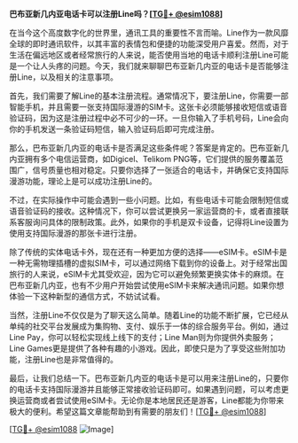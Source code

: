 **巴布亚新几内亚电话卡可以注册Line吗？[[TG💪+ @esim1088](https://t.me/s/esim1088)]**

在当今这个高度数字化的世界里，通讯工具的重要性不言而喻。Line作为一款风靡全球的即时通讯软件，以其丰富的表情包和便捷的功能深受用户喜爱。然而，对于生活在偏远地区或者经常旅行的人来说，能否使用当地的电话卡顺利注册Line可能是一个让人头疼的问题。今天，我们就来聊聊巴布亚新几内亚的电话卡是否能够注册Line，以及相关的注意事项。

首先，我们需要了解Line的基本注册流程。通常情况下，要注册Line，你需要一部智能手机，并且需要一张支持国际漫游的SIM卡。这张卡必须能够接收短信或语音验证码，因为这是注册过程中必不可少的一环。一旦你输入了手机号码，Line会向你的手机发送一条验证码短信，输入验证码后即可完成注册。

那么，巴布亚新几内亚的电话卡是否满足这些条件呢？答案是肯定的。巴布亚新几内亚拥有多个电信运营商，如Digicel、Telikom PNG等，它们提供的服务覆盖范围广，信号质量也相对稳定。只要你选择了一张适合的电话卡，并确保它支持国际漫游功能，理论上是可以成功注册Line的。

不过，在实际操作中可能会遇到一些小问题。比如，有些电话卡可能会限制短信或语音验证码的接收。这种情况下，你可以尝试更换另一家运营商的卡，或者直接联系客服询问具体的限制政策。此外，如果你的手机是双卡设备，记得将Line设置为使用支持国际漫游的那张卡进行注册。

除了传统的实体电话卡外，现在还有一种更加方便的选择——eSIM卡。eSIM卡是一种无需物理插槽的虚拟SIM卡，可以通过网络下载到你的设备上。对于经常出国旅行的人来说，eSIM卡尤其受欢迎，因为它可以避免频繁更换实体卡的麻烦。在巴布亚新几内亚，也有不少用户开始尝试使用eSIM卡来解决通讯问题。如果你想体验一下这种新型的通信方式，不妨试试看。

当然，注册Line不仅仅是为了聊天这么简单。随着Line的功能不断扩展，它已经从单纯的社交平台发展成为集购物、支付、娱乐于一体的综合服务平台。例如，通过Line Pay，你可以轻松实现线上线下的支付；Line Man则为你提供外卖服务；Line Games更是提供了各种有趣的小游戏。因此，即使只是为了享受这些附加功能，注册Line也是非常值得的。

最后，让我们总结一下。巴布亚新几内亚的电话卡是可以用来注册Line的，只要你的电话卡支持国际漫游并且能够正常接收验证码即可。如果遇到问题，可以考虑更换运营商或者尝试使用eSIM卡。无论你是本地居民还是游客，Line都能为你带来极大的便利。希望这篇文章能帮助到有需要的朋友们！[[TG💪+ @esim1088](https://t.me/s/esim1088)]

[[TG💪+ @esim1088](https://t.me/s/esim1088) ![Image](https://i.postimg.cc/4NQfJmqS/Snipaste-2025-05-13-00-14-12.png)]